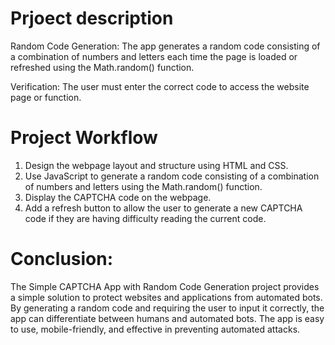 # Prjoect description 
Random Code Generation: The app generates a random code consisting of a combination of numbers and letters each time the page is loaded or refreshed using the Math.random() function.

Verification: The user must enter the correct code to access the website page or function.
# Project Workflow
1. Design the webpage layout and structure using HTML and CSS.
2. Use JavaScript to generate a random code consisting of a combination of numbers and letters using the Math.random() function.
3. Display the CAPTCHA code on the webpage.
4. Add a refresh button to allow the user to generate a new CAPTCHA code if they are having difficulty reading the current code.
# Conclusion:
The Simple CAPTCHA App with Random Code Generation project provides a simple solution to protect websites and applications from automated bots. By generating a random code and requiring the user to input it correctly, the app can differentiate between humans and automated bots. The app is easy to use, mobile-friendly, and effective in preventing automated attacks.









